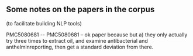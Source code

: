 ## Some notes on the papers in the corpus
(to facilitate building NLP tools)

PMC5080681 -- PMC5080681 – ok paper because but a) they only actually try three times to extract oil, and examine antibacterial and anthelminreporting, then get a standard deviation from there.
